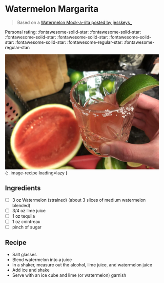 # Watermelon Margarita

> Based on a [Watermelon Mock-a-rita posted by jesskeys_](https://www.instagram.com/jesskeys_)

<!-- rating=3; (User can specify rating on scale of 1-5) -->
<!-- AUTO-UserRating -->
Personal rating: :fontawesome-solid-star: :fontawesome-solid-star: :fontawesome-solid-star: :fontawesome-solid-star: :fontawesome-solid-star: :fontawesome-solid-star: :fontawesome-regular-star: :fontawesome-regular-star:
<!-- /AUTO-UserRating -->

<!-- name_image=watermelon_margarita.jpg; (User can specify image name) -->
<!-- AUTO-Image -->
![watermelon_margarita.jpg](./watermelon_margarita.jpg){: .image-recipe loading=lazy }
<!-- /AUTO-Image -->

## Ingredients

* [ ] 3 oz Watermelon (strained) (about 3 slices of medium watermelon blended)
* [ ] 3/4 oz lime juice
* [ ] 1 oz tequila
* [ ] 1 oz cointreau
* [ ] pinch of sugar

## Recipe

* Salt glasses
* Blend watermelon into a juice
* In a shaker, measure out the alcohol, lime juice, and watermelon juice
* Add ice and shake
* Serve with an ice cube and lime (or watermelon) garnish
